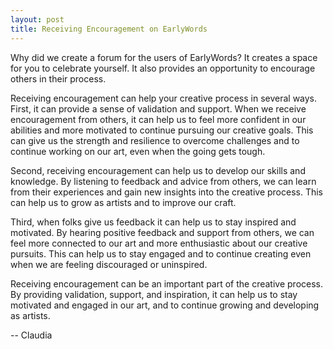 ```yaml
---
layout: post
title: Receiving Encouragement on EarlyWords
---
```

Why did we create a forum for the users of EarlyWords?  It creates a space for you to celebrate yourself.  It also provides an opportunity to encourage others in their process. 
 
Receiving encouragement can help your creative process in several ways. First, it can provide a sense of validation and support. When we receive encouragement from others, it can help us to feel more confident in our abilities and more motivated to continue pursuing our creative goals. This can give us the strength and resilience to overcome challenges and to continue working on our art, even when the going gets tough.

Second, receiving encouragement can help us to develop our skills and knowledge. By listening to feedback and advice from others, we can learn from their experiences and gain new insights into the creative process. This can help us to grow as artists and to improve our craft.

Third, when folks give us feedback it can help us to stay inspired and motivated. By hearing positive feedback and support from others, we can feel more connected to our art and more enthusiastic about our creative pursuits. This can help us to stay engaged and to continue creating even when we are feeling discouraged or uninspired.

Receiving encouragement can be an important part of the creative process. By providing validation, support, and inspiration, it can help us to stay motivated and engaged in our art, and to continue growing and developing as artists.

-- Claudia
